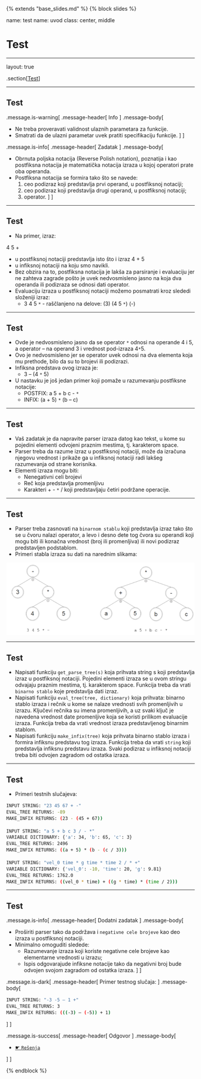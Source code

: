 {% extends "base_slides.md" %}
{% block slides %}

name: test
name: uvod 
class: center, middle

# Test

---
layout: true

.section[[Test](#sadrzaj)]

---

## Test 

.message.is-warning[
.message-header[
Info
]
.message-body[
- Ne treba proveravati validnost ulaznih parametara za funkcije. 
- Smatrati da de ulazni parametar uvek pratiti specifikaciju funkcije.
]
]

.message.is-info[
.message-header[
Zadatak
]
.message-body[
- Obrnuta poljska notacija (Reverse Polish notation), poznatija i kao postfiksna notacija je matematička notacija izraza u kojoj operatori prate oba operanda. 
- Postfiksna notacija se formira tako što se navede: 
  1. ceo podizraz koji predstavlja prvi operand, u postfiksnoj notaciji; 
  2. ceo podizraz koji predstavlja drugi operand, u postfiksnoj notaciji; 
  3. operator.
]
]

---
## Test

- Na primer, izraz:

4 5 +
- u postfiksnoj notaciji predstavlja isto što i izraz
4 + 5
- u infiksnoj notaciji na koju smo navikli. 
- Bez obzira na to, postfiksna notacija je lakša za parsiranje i evaluaciju jer ne zahteva zagrade pošto je uvek nedvosmisleno jasno na koja dva operanda ili podizraza se odnosi dati operator.
- Evaluaciju izraza u postfiksnoj notaciji možemo posmatrati kroz slededi složeniji izraz:
    - 3 4 5 `*` - raščlanjeno na delove: (3) (4 5 `*`) (-)

---
## Test 

- Ovde je nedvosmisleno jasno da se operator `*` odnosi na operande 4 i 5, a operator – na operand 3 i vrednost pod-izraza 4`*`5. 
- Ovo je nedvosmisleno jer se operator uvek odnosi na dva elementa koja mu prethode, bilo da su to brojevi ili podizrazi. 
- Infiksna predstava ovog izraza je:
    - 3 – (4 `*` 5)
- U nastavku je još jedan primer koji pomaže u razumevanju postfiksne notacije:
    - POSTFIX: a 5 + b c - `*`
    - INFIX: (a + 5) `*` (b – c)

---
## Test 

- Vaš zadatak je da napravite parser izraza datog kao tekst, u kome su pojedini elementi odvojeni praznim mestima, tj. karakterom space. 
- Parser treba da razume izraz u postfiksnoj notaciji, može da izračuna njegovu vrednost i prikaže ga u infiksnoj notaciji radi lakšeg razumevanja od strane korisnika.
- Elementi izraza mogu biti:
    - Nenegativni celi brojevi
    - Reč koja predstavlja promenljivu
    - Karakteri + - `*` / koji predstavljaju četiri podržane operacije.

---
## Test

- Parser treba zasnovati na `binarnom stablu` koji predstavlja izraz tako što se u čvoru nalazi operator, a levo i desno dete tog čvora su operandi koji mogu biti ili konačna vrednost (broj ili promenljiva) ili novi podizraz predstavljen podstablom. 
- Primeri stabla izraza su dati na narednim slikama:

![:scale 80%](img/z8/z1.png)

---
## Test

- Napisati funkciju `get_parse_tree(s)` koja prihvata string s koji predstavlja izraz u postfiksnoj notaciji. Pojedini elementi izraza se u ovom stringu odvajaju praznim mestima, tj. karakterom space. Funkcija treba da vrati `binarno stablo` koje predstavlja dati izraz.
- Napisati funkciju `eval_tree(tree, dictionary)` koja prihvata: binarno stablo izraza i rečnik u kome se nalaze vrednosti svih promenljivih u izrazu. Ključevi rečnika su imena promenljivih, a uz svaki ključ je navedena vrednost date promenljive koja se koristi prilikom evaluacije izraza. Funkcija treba da vrati vrednost izraza predstavljenog binarnim stablom.
- Napisati funkciju `make_infix(tree)` koja prihvata binarno stablo izraza i formira infiksnu predstavu tog izraza. Funkcija treba da vrati `string` koji predstavlja infiksnu predstavu izraza. Svaki podizraz u infiksnoj notaciji treba biti odvojen zagradom od ostatka izraza.

---

## Test

- Primeri testnih slučajeva:

```sh
INPUT STRING: "23 45 67 + -"
EVAL_TREE RETURNS: -89
MAKE_INFIX RETURNS: (23 - (45 + 67))

INPUT STRING: "a 5 + b c 3 / - *"
VARIABLE DICTIONARY: {'a': 34, 'b': 65, 'c': 3}
EVAL_TREE RETURNS: 2496
MAKE_INFIX RETURNS: ((a + 5) * (b - (c / 3)))

INPUT STRING: "vel_0 time * g time * time 2 / * +"
VARIABLE DICTIONARY: {'vel_0': -10, 'time': 20, 'g': 9.81}
EVAL_TREE RETURNS: 1762.0
MAKE_INFIX RETURNS: ((vel_0 * time) + ((g * time) * (time / 2)))
```

---
## Test

.message.is-info[
.message-header[
Dodatni zadatak
]
.message-body[
- Proširiti parser tako da podržava i `negativne cele brojeve` kao deo izraza u postfiksnoj notaciji. 
- Minimalno omoguditi sledede:
    - Razumevanje izraza koji koriste negativne cele brojeve kao elementarne vrednosti u izrazu;
    - Ispis odgovarajude infiksne notacije tako da negativni broj bude odvojen svojom zagradom od ostatka izraza.
]
]

.message.is-dark[
.message-header[
Primer testnog slučaja:
]
.message-body[
```sh
INPUT STRING: "-3 -5 – 1 +"
EVAL_TREE RETURNS: 3
MAKE_INFIX RETURNS: (((-3) – (-5)) + 1)
```
]
]

.message.is-success[
.message-header[
Odgovor
]
.message-body[
- <a target="_blank" rel="noopener noreferrer" href="../python-z8-resenja"> ☛ `Rešenja`</a>

]
]

{% endblock %}